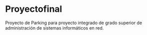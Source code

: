 # Proyectofinal

Proyecto de Parking para proyecto integrado de grado superior de administración de sistemas informáticos en red.